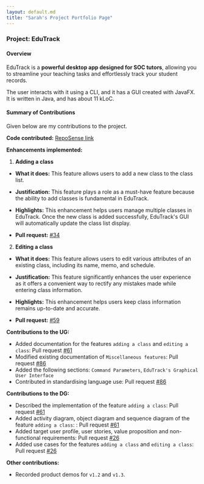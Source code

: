 ```yaml
---
layout: default.md
title: "Sarah's Project Portfolio Page"
---
```


### Project: EduTrack

#### Overview

EduTrack is a **powerful desktop app designed for SOC tutors**, allowing you to streamline your teaching tasks and effortlessly track your student records. 

The user interacts with it using a CLI, and it has a GUI created with JavaFX. It is written in Java, and has about 11 kLoC.

#### Summary of Contributions

Given below are my contributions to the project.

**Code contributed:** 
[RepoSense link](https://nus-cs2103-ay2324s1.github.io/tp-dashboard/?search=songgthu&breakdown=true)

**Enhancements implemented:**
1. **Adding a class**

- **What it does:** This feature allows users to add a new class to the class list. 

- **Justification:** This feature plays a role as a must-have feature because the ability to add classes is fundamental in EduTrack.

- **Highlights:** This enhancement helps users manage multiple classes in EduTrack. Once the new class is added successfully, EduTrack's GUI will automatically update the class list display.

- **Pull request:** [#34](https://github.com/AY2324S1-CS2103T-T15-3/tp/pull/34)

2. **Editing a class**

- **What it does:**  This feature allows users to edit various attributes of an existing class, including its name, memo, and schedule. 

- **Justification:** This feature significantly enhances the user experience as it offers a convenient way to rectify any mistakes made while entering class information.

- **Highlights:** This enhancement helps users keep class information remains up-to-date and accurate.

- **Pull request:** [#59](https://github.com/AY2324S1-CS2103T-T15-3/tp/pull/59)

**Contributions to the UG:**

- Added documentation for the features `adding a class` and `editing a class`: Pull request [#61](https://github.com/AY2324S1-CS2103T-T15-3/tp/pull/61)
- Modified existing documentation of `Miscellaneous features`: Pull request [#86](https://github.com/AY2324S1-CS2103T-T15-3/tp/pull/86)
- Added the following sections: `Command Parameters`, `EduTrack's Graphical User Interface` 
- Contributed in standardising language use: Pull request [#86](https://github.com/AY2324S1-CS2103T-T15-3/tp/pull/86)

**Contributions to the DG:**
- Described the implementation of the feature `adding a class`: Pull request [#61](https://github.com/AY2324S1-CS2103T-T15-3/tp/pull/61)
- Added activity diagram, object diagram and sequence diagram of the feature `adding a class`: : Pull request [#61](https://github.com/AY2324S1-CS2103T-T15-3/tp/pull/61)
- Added target user profile, user stories, value proposition and non-functional requirements: Pull request [#26](https://github.com/AY2324S1-CS2103T-T15-3/tp/pull/26)
- Added use cases for the features `adding a class` and `editing a class`: Pull request [#26](https://github.com/AY2324S1-CS2103T-T15-3/tp/pull/26)

**Other contributions:**
- Recorded product demos for `v1.2` and `v1.3`.
